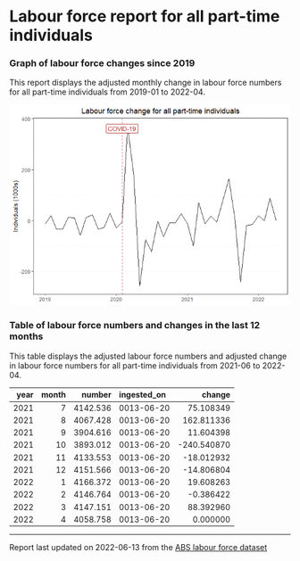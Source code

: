 Labour force report for all part-time individuals
================

### Graph of labour force changes since 2019

This report displays the adjusted monthly change in labour force numbers
for all part-time individuals from 2019-01 to 2022-04.

![](all_part-time_report_files/figure-gfm/unnamed-chunk-2-1.png)<!-- -->

### Table of labour force numbers and changes in the last 12 months

This table displays the adjusted labour force numbers and adjusted
change in labour force numbers for all part-time individuals from
2021-06 to 2022-04.

| year | month |   number | ingested_on |      change |
|-----:|------:|---------:|:------------|------------:|
| 2021 |     7 | 4142.536 | 0013-06-20  |   75.108349 |
| 2021 |     8 | 4067.428 | 0013-06-20  |  162.811336 |
| 2021 |     9 | 3904.616 | 0013-06-20  |   11.604398 |
| 2021 |    10 | 3893.012 | 0013-06-20  | -240.540870 |
| 2021 |    11 | 4133.553 | 0013-06-20  |  -18.012932 |
| 2021 |    12 | 4151.566 | 0013-06-20  |  -14.806804 |
| 2022 |     1 | 4166.372 | 0013-06-20  |   19.608263 |
| 2022 |     2 | 4146.764 | 0013-06-20  |   -0.386422 |
| 2022 |     3 | 4147.151 | 0013-06-20  |   88.392960 |
| 2022 |     4 | 4058.758 | 0013-06-20  |    0.000000 |

------------------------------------------------------------------------

Report last updated on 2022-06-13 from the [ABS labour force
dataset](https://www.abs.gov.au/statistics/labour/employment-and-unemployment/labour-force-australia/latest-release)
